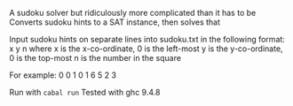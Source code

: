 A sudoku solver but ridiculously more complicated than it has to be
Converts sudoku hints to a SAT instance, then solves that

Input sudoku hints on separate lines into sudoku.txt in the following format:
x y n
where x is the x-co-ordinate, 0 is the left-most
      y is the y-co-ordinate, 0 is the top-most
      n is the number in the square


For example:
0 0 1
0 1 6
5 2 3

Run with `cabal run`
Tested with ghc 9.4.8